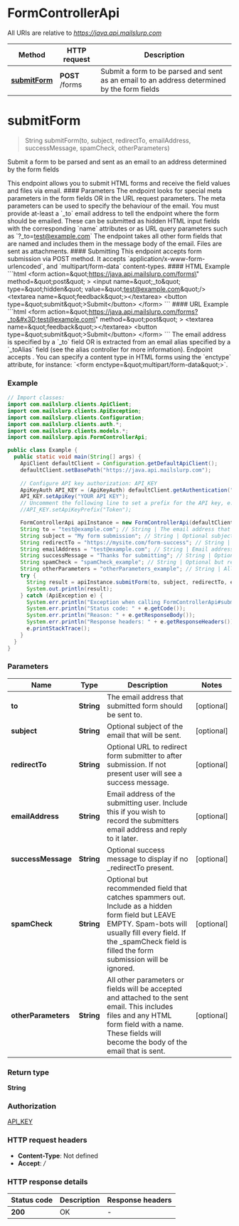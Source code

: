 # FormControllerApi

All URIs are relative to *https://java.api.mailslurp.com*

| Method | HTTP request | Description |
|------------- | ------------- | -------------|
| [**submitForm**](FormControllerApi#submitForm) | **POST** /forms | Submit a form to be parsed and sent as an email to an address determined by the form fields |


<a name="submitForm"></a>
# **submitForm**
> String submitForm(to, subject, redirectTo, emailAddress, successMessage, spamCheck, otherParameters)

Submit a form to be parsed and sent as an email to an address determined by the form fields

This endpoint allows you to submit HTML forms and receive the field values and files via email.   #### Parameters The endpoint looks for special meta parameters in the form fields OR in the URL request parameters. The meta parameters can be used to specify the behaviour of the email.   You must provide at-least a &#x60;_to&#x60; email address to tell the endpoint where the form should be emailed. These can be submitted as hidden HTML input fields with the corresponding &#x60;name&#x60; attributes or as URL query parameters such as &#x60;?_to&#x3D;test@example.com&#x60;  The endpoint takes all other form fields that are named and includes them in the message body of the email. Files are sent as attachments.  #### Submitting This endpoint accepts form submission via POST method. It accepts &#x60;application/x-www-form-urlencoded&#x60;, and &#x60;multipart/form-data&#x60; content-types.  #### HTML Example &#x60;&#x60;&#x60;html &lt;form    action&#x3D;\&quot;https://java.api.mailslurp.com/forms\&quot;   method&#x3D;\&quot;post\&quot; &gt;   &lt;input name&#x3D;\&quot;_to\&quot; type&#x3D;\&quot;hidden\&quot; value&#x3D;\&quot;test@example.com\&quot;/&gt;   &lt;textarea name&#x3D;\&quot;feedback\&quot;&gt;&lt;/textarea&gt;   &lt;button type&#x3D;\&quot;submit\&quot;&gt;Submit&lt;/button&gt; &lt;/form&gt; &#x60;&#x60;&#x60;  #### URL Example &#x60;&#x60;&#x60;html &lt;form    action&#x3D;\&quot;https://java.api.mailslurp.com/forms?_to&#x3D;test@example.com\&quot;   method&#x3D;\&quot;post\&quot; &gt;   &lt;textarea name&#x3D;\&quot;feedback\&quot;&gt;&lt;/textarea&gt;   &lt;button type&#x3D;\&quot;submit\&quot;&gt;Submit&lt;/button&gt; &lt;/form&gt; &#x60;&#x60;&#x60;    The email address is specified by a &#x60;_to&#x60; field OR is extracted from an email alias specified by a &#x60;_toAlias&#x60; field (see the alias controller for more information).  Endpoint accepts .  You can specify a content type in HTML forms using the &#x60;enctype&#x60; attribute, for instance: &#x60;&lt;form enctype&#x3D;\&quot;multipart/form-data\&quot;&gt;&#x60;.  

### Example
```java
// Import classes:
import com.mailslurp.clients.ApiClient;
import com.mailslurp.clients.ApiException;
import com.mailslurp.clients.Configuration;
import com.mailslurp.clients.auth.*;
import com.mailslurp.clients.models.*;
import com.mailslurp.apis.FormControllerApi;

public class Example {
  public static void main(String[] args) {
    ApiClient defaultClient = Configuration.getDefaultApiClient();
    defaultClient.setBasePath("https://java.api.mailslurp.com");
    
    // Configure API key authorization: API_KEY
    ApiKeyAuth API_KEY = (ApiKeyAuth) defaultClient.getAuthentication("API_KEY");
    API_KEY.setApiKey("YOUR API KEY");
    // Uncomment the following line to set a prefix for the API key, e.g. "Token" (defaults to null)
    //API_KEY.setApiKeyPrefix("Token");

    FormControllerApi apiInstance = new FormControllerApi(defaultClient);
    String to = "test@example.com"; // String | The email address that submitted form should be sent to.
    String subject = "My form submission"; // String | Optional subject of the email that will be sent.
    String redirectTo = "https://mysite.com/form-success"; // String | Optional URL to redirect form submitter to after submission. If not present user will see a success message.
    String emailAddress = "test@example.com"; // String | Email address of the submitting user. Include this if you wish to record the submitters email address and reply to it later.
    String successMessage = "Thanks for submitting"; // String | Optional success message to display if no _redirectTo present.
    String spamCheck = "spamCheck_example"; // String | Optional but recommended field that catches spammers out. Include as a hidden form field but LEAVE EMPTY. Spam-bots will usually fill every field. If the _spamCheck field is filled the form submission will be ignored.
    String otherParameters = "otherParameters_example"; // String | All other parameters or fields will be accepted and attached to the sent email. This includes files and any HTML form field with a name. These fields will become the body of the email that is sent.
    try {
      String result = apiInstance.submitForm(to, subject, redirectTo, emailAddress, successMessage, spamCheck, otherParameters);
      System.out.println(result);
    } catch (ApiException e) {
      System.err.println("Exception when calling FormControllerApi#submitForm");
      System.err.println("Status code: " + e.getCode());
      System.err.println("Reason: " + e.getResponseBody());
      System.err.println("Response headers: " + e.getResponseHeaders());
      e.printStackTrace();
    }
  }
}
```

### Parameters

| Name | Type | Description  | Notes |
|------------- | ------------- | ------------- | -------------|
| **to** | **String**| The email address that submitted form should be sent to. | [optional] |
| **subject** | **String**| Optional subject of the email that will be sent. | [optional] |
| **redirectTo** | **String**| Optional URL to redirect form submitter to after submission. If not present user will see a success message. | [optional] |
| **emailAddress** | **String**| Email address of the submitting user. Include this if you wish to record the submitters email address and reply to it later. | [optional] |
| **successMessage** | **String**| Optional success message to display if no _redirectTo present. | [optional] |
| **spamCheck** | **String**| Optional but recommended field that catches spammers out. Include as a hidden form field but LEAVE EMPTY. Spam-bots will usually fill every field. If the _spamCheck field is filled the form submission will be ignored. | [optional] |
| **otherParameters** | **String**| All other parameters or fields will be accepted and attached to the sent email. This includes files and any HTML form field with a name. These fields will become the body of the email that is sent. | [optional] |

### Return type

**String**

### Authorization

[API_KEY](../README#API_KEY)

### HTTP request headers

 - **Content-Type**: Not defined
 - **Accept**: */*

### HTTP response details
| Status code | Description | Response headers |
|-------------|-------------|------------------|
| **200** | OK |  -  |

